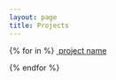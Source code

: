```yaml
---
layout: page
title: Projects
---
```


{% for  in  %}
	<img src=""><a href=""> project name</a> 
	
{% endfor %}